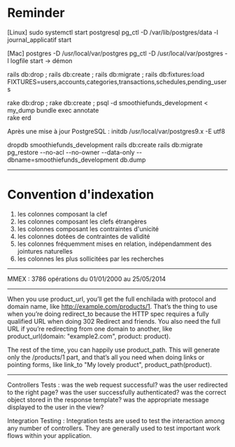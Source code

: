 Reminder
=========
[Linux] sudo systemctl start postgresql
        pg_ctl -D /var/lib/postgres/data -l journal_applicatif start

[Mac] postgres -D /usr/local/var/postgres
      pg_ctl -D /usr/local/var/postgres -l logfile start -> démon

rails db:drop ; rails db:create ; rails db:migrate ; rails db:fixtures:load FIXTURES=users,accounts,categories,transactions,schedules,pending_users

rake db:drop ; rake db:create ; psql -d smoothiefunds_development < my_dump
bundle exec annotate  
rake erd

Après une mise à jour PostgreSQL : initdb /usr/local/var/postgres9.x -E utf8

dropdb smoothiefunds_development
rails db:create
rails db:migrate
pg_restore --no-acl --no-owner --data-only --dbname=smoothiefunds_development db.dump

---

Convention d'indexation
========================
1. les colonnes composant la clef
2. les colonnes composant les clefs étrangères
3. les colonnes composant les contraintes d'unicité
4. les colonnes dotées de contraintes de validité
5. les colonnes fréquemment mises en relation, indépendamment des jointures naturelles
6. les colonnes les plus sollicitées par les recherches

---

MMEX : 3786 opérations du 01/01/2000 au 25/05/2014

---

When you use product_url, you’ll get the full enchilada with protocol and domain
name, like http://example.com/products/1. That’s the thing to use when you’re
doing redirect_to because the HTTP spec requires a fully qualified URL when
doing 302 Redirect and friends. You also need the full URL if you’re redirecting
from one domain to another, like product_url(domain: "example2.com", product: product).

The rest of the time, you can happily use product_path. This will generate only
the /products/1 part, and that’s all you need when doing links or pointing
forms, like link_to "My lovely product", product_path(product).

---

Controllers Tests :
  was the web request successful?
  was the user redirected to the right page?
  was the user successfully authenticated?
  was the correct object stored in the response template?
  was the appropriate message displayed to the user in the view?

Integration Testing :
  Integration tests are used to test the interaction among any number of controllers.
  They are generally used to test important work flows within your application.
